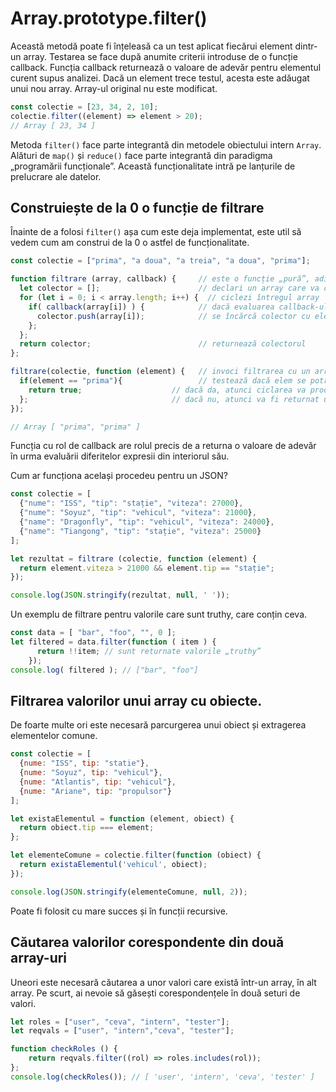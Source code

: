# Array.prototype.filter()

Această metodă poate fi înțeleasă ca un test aplicat fiecărui element dintr-un array. Testarea se face după anumite criterii introduse de o funcție callback. Funcția callback returnează o valoare de adevăr pentru elementul curent supus analizei. Dacă un element trece testul, acesta este adăugat unui nou array. Array-ul original nu este modificat.

```javascript
const colectie = [23, 34, 2, 10];
colectie.filter((element) => element > 20);
// Array [ 23, 34 ]
```

Metoda `filter()` face parte integrantă din metodele obiectului intern `Array`. Alături de `map()` și `reduce()` face parte integrantă din paradigma „programării funcționale”.
Această funcționalitate intră pe lanțurile de prelucrare ale datelor.

## Construiește de la 0 o funcție de filtrare

Înainte de a folosi `filter()` așa cum este deja implementat, este util să vedem cum am construi de la 0 o astfel de funcționalitate.

```javascript
const colectie = ["prima", "a doua", "a treia", "a doua", "prima"];

function filtrare (array, callback) {     // este o funcție „pură”, adică nu modifică array-ului original
  let colector = [];                      // declari un array care va colecta valorile, dacă sunt găsite
  for (let i = 0; i < array.length; i++) {  // ciclezi întregul array
    if( callback(array[i]) ) {            // dacă evaluarea callback-ului returnează true pentru valoarea căutată
      colector.push(array[i]);            // se încărcă colector cu elementele repetate, fiecare fiind valoarea
    };
  };
  return colector;                        // returnează colectorul
};

filtrare(colectie, function (element) {   // invoci filtrarea cu un array și callback. callback-ul caută true
  if(element == "prima"){                 // testează dacă elem se potrivește cu valoarea căutată
    return true;                    // dacă da, atunci ciclarea va produce elemente în array-ul colector.
  };                                // dacă nu, atunci va fi returnat un array gol.
});

// Array [ "prima", "prima" ]
```

Funcția cu rol de callback are rolul precis de a returna o valoare de adevăr în urma evaluării diferitelor expresii din interiorul său.

Cum ar funcționa același procedeu pentru un JSON?

```javascript
const colectie = [
  {"nume": "ISS", "tip": "stație", "viteza": 27000},
  {"nume": "Soyuz", "tip": "vehicul", "viteza": 21000},
  {"name": "Dragonfly", "tip": "vehicul", "viteza": 24000},
  {"name": "Tiangong", "tip": "stație", "viteza": 25000}
];

let rezultat = filtrare (colectie, function (element) {
  return element.viteza > 21000 && element.tip == "stație";
});

console.log(JSON.stringify(rezultat, null, ' '));
```

Un exemplu de filtrare pentru valorile care sunt truthy, care conțin ceva.

```javascript
const data = [ "bar", "foo", "", 0 ];
let filtered = data.filter(function ( item ) {
      return !!item; // sunt returnate valorile „truthy”
    });
console.log( filtered ); // ["bar", "foo"]
```

## Filtrarea valorilor unui array cu obiecte.

De foarte multe ori este necesară parcurgerea unui obiect și extragerea elementelor comune.

```javascript
const colectie = [
  {nume: "ISS", tip: "statie"},
  {nume: "Soyuz", tip: "vehicul"},
  {nume: "Atlantis", tip: "vehicul"},
  {nume: "Ariane", tip: "propulsor"}
];

let existaElementul = function (element, obiect) {
  return obiect.tip === element;
};

let elementeComune = colectie.filter(function (obiect) {
  return existaElementul('vehicul', obiect);
});

console.log(JSON.stringify(elementeComune, null, 2));
```

Poate fi folosit cu mare succes și în funcții recursive.

## Căutarea valorilor corespondente din două array-uri

Uneori este necesară căutarea a unor valori care există într-un array, în alt array. Pe scurt, ai nevoie să găsești corespondențele în două seturi de valori.

```javascript
let roles = ["user", "ceva", "intern", "tester"];
let reqvals = ["user", "intern","ceva", "tester"];

function checkRoles () {
    return reqvals.filter((rol) => roles.includes(rol));
};
console.log(checkRoles()); // [ 'user', 'intern', 'ceva', 'tester' ]
```
